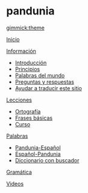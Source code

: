 # pandunia
[gimmick:theme](readable)

[Inicio](index.md)

[Información]()

  * [Introducción](dunia_baxe.md)
  * [Principios](filsofe.md)
  * [Palabras del mundo](loga.md)
  * [Preguntas y respuestas](kia_i_dap.md)
  * [Ayudar a traducir este sitio](baxa_do_baxa.md)

[Lecciones]()

  * [Ortografía](abc.md)
  * [Frases básicas](fraze.md)
  * [Curso](darse.md)

[Palabras]()

  * [Pandunia-Español](pandunia-español.md)
  * [Español-Pandunia](español-pandunia.md)
  * [Diccionario con buscador](tiddly.html)

[Gramática](kanun.md)

[Videos](../pandunia/video.md)


